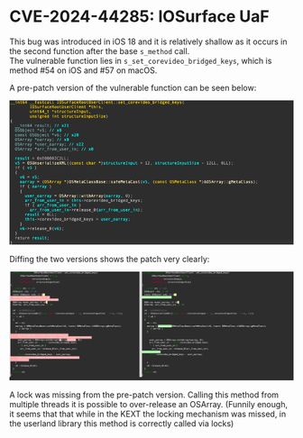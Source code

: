 # CVE-2024-44285: IOSurface UaF

This bug was introduced in iOS 18 and it is relatively shallow as it occurs in the second function after the base `s_method` call.  
The vulnerable function lies in `s_set_corevideo_bridged_keys`, which is method #54 on iOS and #57 on macOS.  

A pre-patch version of the vulnerable function can be seen below:

![Pre-Patch Function](images/function.png)

Diffing the two versions shows the patch very clearly:

![Diffing the two functions](images/diff.png)

A lock was missing from the pre-patch version. Calling this method from multiple threads it is possible to over-release an OSArray. (Funnily enough, it seems that that while in the KEXT the locking mechanism was missed, in the userland library this method is correctly called via locks)
